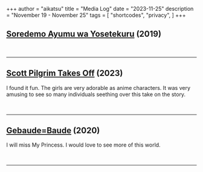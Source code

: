 +++
author = "aikatsu"
title = "Media Log"
date = "2023-11-25"
description = "November 19 - November 25"
tags = [
    "shortcodes",
    "privacy",
]
+++

## [Soredemo Ayumu wa Yosetekuru](https://www.mangaupdates.com/series/rkpkgoq/soredemo-ayumu-wa-yosetekuru) (2019)

<br>

---

## [Scott Pilgrim Takes Off](https://www.imdb.com/title/tt16969708/) (2023)

I found it fun. The girls are very adorable as anime characters. It was very amusing to see so many individuals seething over this take on the story.

<br>

---

## [Gebaude=Baude](https://anidb.net/anime/15775) (2020)

I will miss My Princess. I would love to see more of this world.

<br>

---

<br>





